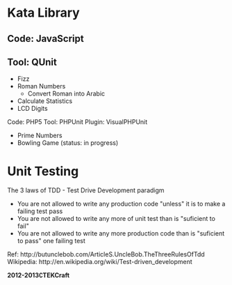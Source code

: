 Kata Library
==============


 Code: JavaScript
 ----------------
 Tool: QUnit
 -----------

* Fizz
* Roman Numbers
  * Convert Roman into Arabic
* Calculate Statistics
* LCD Digits

<p>
 Code: PHP5
 Tool: PHPUnit
 Plugin: VisualPHPUnit
</p>

* Prime Numbers
* Bowling Game (status: in progress)


Unit Testing
============

The 3 laws of TDD - Test Drive Development paradigm
* You are not allowed to write any production code "unless" it is to make a failing test pass
* You are not allowed to write any more of unit test than is "suficient to fail"
* You are not allowed to write any more production code than is "suficient to pass" one failing test

<p>
  Ref: http://butunclebob.com/ArticleS.UncleBob.TheThreeRulesOfTdd<br />
  Wikipedia: http://en.wikipedia.org/wiki/Test-driven_development
</p>

<strong>2012-2013&comp;TEKCraft </strong>


